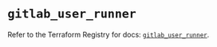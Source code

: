 # `gitlab_user_runner`

Refer to the Terraform Registry for docs: [`gitlab_user_runner`](https://registry.terraform.io/providers/gitlabhq/gitlab/17.5.0/docs/resources/user_runner).

